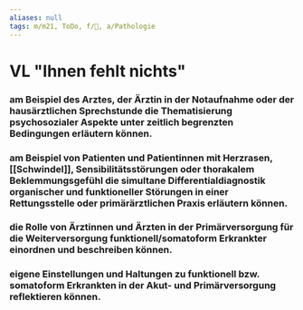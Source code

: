 ```yaml
---
aliases: null
tags: m/m21, ToDo, f/💭, a/Pathologie
---
```

# VL "Ihnen fehlt nichts"
### am Beispiel des Arztes, der Ärztin in der Notaufnahme oder der hausärztlichen Sprechstunde die Thematisierung psychosozialer Aspekte unter zeitlich begrenzten Bedingungen erläutern können.
       

### am Beispiel von Patienten und Patientinnen mit Herzrasen, [[Schwindel]], Sensibilitätsstörungen oder thorakalem Beklemmungsgefühl die simultane Differentialdiagnostik organischer und funktioneller Störungen in einer Rettungsstelle oder primärärztlichen Praxis erläutern können.

### die Rolle von Ärztinnen und Ärzten in der Primärversorgung für die Weiterversorgung funktionell/somatoform Erkrankter einordnen und beschreiben können.

### eigene Einstellungen und Haltungen zu funktionell bzw. somatoform Erkrankten in der Akut- und Primärversorgung reflektieren können.